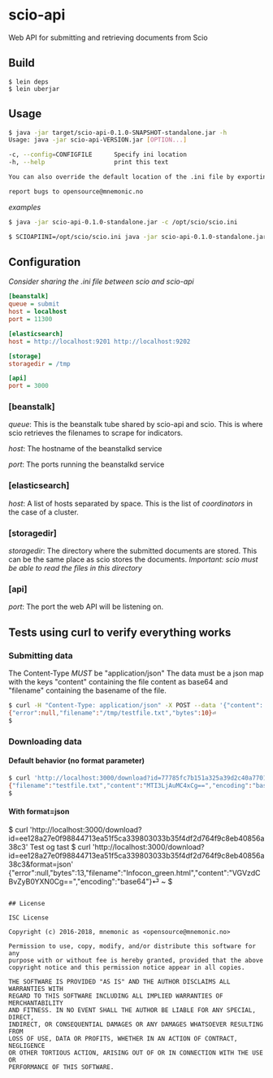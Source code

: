 # scio-api

Web API for submitting and retrieving documents from Scio

## Build

```
$ lein deps
$ lein uberjar
```

## Usage

```bash
$ java -jar target/scio-api-0.1.0-SNAPSHOT-standalone.jar -h
Usage: java -jar scio-api-VERSION.jar [OPTION...]

-c, --config=CONFIGFILE      Specify ini location
-h, --help                   print this text

You can also override the default location of the .ini file by exporting the SCIOAPIINI environment variable.

report bugs to opensource@mnemonic.no
```

*examples*
```bash
$ java -jar scio-api-0.1.0-standalone.jar -c /opt/scio/scio.ini
```

```bash
$ SCIOAPIINI=/opt/scio/scio.ini java -jar scio-api-0.1.0-standalone.jar
```

## Configuration

*Consider sharing the .ini file between scio and scio-api*

```ini
[beanstalk]
queue = submit
host = localhost
port = 11300

[elasticsearch]
host = http://localhost:9201 http://localhost:9202

[storage]
storagedir = /tmp

[api]
port = 3000
```

### [beanstalk]

*queue*: This is the beanstalk tube shared by scio-api and scio. This is where scio retrieves the filenames
to scrape for indicators.

*host*: The hostname of the beanstalkd service

*port*: The ports running the beanstalkd service

### [elasticsearch]
*host*: A list of hosts separated by space. This is the list of *coordinators* in the case of a cluster.

### [storagedir]

*storagedir*: The directory where the submitted documents are stored. This can be the same place as scio stores the documents. *Important: scio must be able to read the files in this directory*

### [api]
*port*: The port the web API will be listening on.

## Tests using curl to verify everything works

### Submitting data

The Content-Type *MUST* be "application/json"
The data must be a json map with the keys "content" containing the file content as base64 and "filename" containing the basename of the file.

```bash
$ curl -H "Content-Type: application/json" -X POST --data '{"content": "MTI3LjAuMC4xCg==", "filename": "testfile.txt"}' http://localhost:3000/submit
{"error":null,"filename":"/tmp/testfile.txt","bytes":10}⏎
$
```

### Downloading data

#### Default behavior (no format parameter)
```bash
$ curl 'http://localhost:3000/download?id=77785fc7b151a325a39d2c40a7701cb57736f2ce34b7edbef4e538f42c1509d3'
{"filename":"testfile.txt","content":"MTI3LjAuMC4xCg==","encoding":"base64"}
$
```

#### With format=json
$ curl 'http://localhost:3000/download?id=ee128a27e0f98844713ea51f5ca339803033b35f4df2d764f9c8eb40856a38c3'
Test og tast
$ curl 'http://localhost:3000/download?id=ee128a27e0f98844713ea51f5ca339803033b35f4df2d764f9c8eb40856a38c3&format=json'
{"error":null,"bytes":13,"filename":"Infocon_green.html","content":"VGVzdCBvZyB0YXN0Cg==","encoding":"base64"}⏎                                                         ~
$
```

## License

ISC License

Copyright (c) 2016-2018, mnemonic as <opensource@mnemonic.no>

Permission to use, copy, modify, and/or distribute this software for any
purpose with or without fee is hereby granted, provided that the above
copyright notice and this permission notice appear in all copies.

THE SOFTWARE IS PROVIDED "AS IS" AND THE AUTHOR DISCLAIMS ALL WARRANTIES WITH
REGARD TO THIS SOFTWARE INCLUDING ALL IMPLIED WARRANTIES OF MERCHANTABILITY
AND FITNESS. IN NO EVENT SHALL THE AUTHOR BE LIABLE FOR ANY SPECIAL, DIRECT,
INDIRECT, OR CONSEQUENTIAL DAMAGES OR ANY DAMAGES WHATSOEVER RESULTING FROM
LOSS OF USE, DATA OR PROFITS, WHETHER IN AN ACTION OF CONTRACT, NEGLIGENCE
OR OTHER TORTIOUS ACTION, ARISING OUT OF OR IN CONNECTION WITH THE USE OR
PERFORMANCE OF THIS SOFTWARE.
